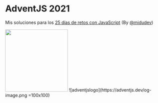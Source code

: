 # AdventJS 2021
Mis soluciones para los [25 días de retos con JavaScript](https://adventjs.dev/) (By [@midudev](https://twitter.com/midudev))


<img src="http://adventjs.dev/og-image.png" height="200" />
![adventjslogo](https://adventjs.dev/og-image.png =100x100)
